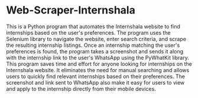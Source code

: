 # Web-Scraper-Internshala
This is a Python program that automates the Internshala website to find internships based on the user's preferences. The program uses the Selenium library to navigate the website, enter search criteria, and scrape the resulting internship listings. Once an internship matching the user's preferences is found, the program takes a screenshot and sends it along with the internship link to the user's WhatsApp using the PyWhatKit library.
This program saves time and effort for anyone looking for internships on the Internshala website. It eliminates the need for manual searching and allows users to quickly find relevant internships based on their preferences. The screenshot and link sent to WhatsApp also make it easy for users to view and apply to the internship directly from their mobile devices.

